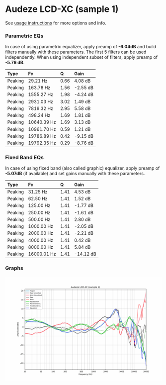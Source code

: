 # Audeze LCD-XC (sample 1)
See [usage instructions](https://github.com/jaakkopasanen/AutoEq#usage) for more options and info.

### Parametric EQs
In case of using parametric equalizer, apply preamp of **-6.04dB** and build filters manually
with these parameters. The first 5 filters can be used independently.
When using independent subset of filters, apply preamp of **-5.76 dB**.

| Type    | Fc          |    Q | Gain     |
|:--------|:------------|:-----|:---------|
| Peaking | 29.21 Hz    | 0.66 | 4.08 dB  |
| Peaking | 163.78 Hz   | 1.56 | -2.55 dB |
| Peaking | 1555.27 Hz  | 1.98 | -4.24 dB |
| Peaking | 2931.03 Hz  | 3.02 | 1.49 dB  |
| Peaking | 7819.32 Hz  | 2.95 | 5.58 dB  |
| Peaking | 498.24 Hz   | 1.69 | 1.81 dB  |
| Peaking | 10640.39 Hz | 1.69 | 3.13 dB  |
| Peaking | 10961.70 Hz | 0.59 | 1.21 dB  |
| Peaking | 19786.89 Hz | 0.42 | -9.15 dB |
| Peaking | 19792.35 Hz | 0.29 | -8.76 dB |

### Fixed Band EQs
In case of using fixed band (also called graphic) equalizer, apply preamp of **-5.07dB**
(if available) and set gains manually with these parameters.

| Type    | Fc          |    Q | Gain      |
|:--------|:------------|:-----|:----------|
| Peaking | 31.25 Hz    | 1.41 | 4.53 dB   |
| Peaking | 62.50 Hz    | 1.41 | 1.52 dB   |
| Peaking | 125.00 Hz   | 1.41 | -1.77 dB  |
| Peaking | 250.00 Hz   | 1.41 | -1.61 dB  |
| Peaking | 500.00 Hz   | 1.41 | 2.80 dB   |
| Peaking | 1000.00 Hz  | 1.41 | -2.05 dB  |
| Peaking | 2000.00 Hz  | 1.41 | -2.21 dB  |
| Peaking | 4000.00 Hz  | 1.41 | 0.42 dB   |
| Peaking | 8000.00 Hz  | 1.41 | 5.84 dB   |
| Peaking | 16000.01 Hz | 1.41 | -14.12 dB |

### Graphs
![](./Audeze%20LCD-XC%20(sample%201).png)